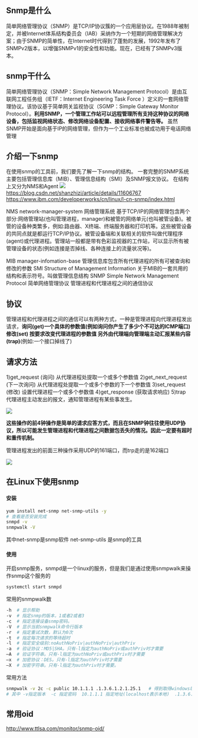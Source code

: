 ## Snmp是什么
简单网络管理协议（SNMP）是TCP/IP协议簇的一个应用层协议。在1988年被制定，并被Internet体系结构委员会（IAB）采纳作为一个短期的网络管理解决方案；由于SNMP的简单性，在Internet时代得到了蓬勃的发展，1992年发布了SNMPv2版本，以增强SNMPv1的安全性和功能。现在，已经有了SNMPv3版本。

## snmp干什么
 简单网络管理协议（SNMP：Simple Network Management Protocol）是由互联网工程任务组（IETF：Internet Engineering Task Force ）定义的一套网络管理协议。该协议基于简单网关监视协议（SGMP：Simple Gateway Monitor Protocol）。**利用SNMP，一个管理工作站可以远程管理所有支持这种协议的网络设备，包括监视网络状态、修改网络设备配置、接收网络事件警告等。** 虽然SNMP开始是面向基于IP的网络管理，但作为一个工业标准也被成功用于电话网络管理


## 介绍一下snmp
在使用snmp的工具前，我们要先了解一下snmp的结构。
一套完整的SNMP系统主要包括管理信息库（MIB）、管理信息结构（SMI）及SNMP报文协议。
在结构上又分为NMS和Agent
![](https://img-blog.csdn.net/20130912155414250?watermark/2/text/aHR0cDovL2Jsb2cuY3Nkbi5uZXQvc2hhbnpoaXpp/font/5a6L5L2T/fontsize/400/fill/I0JBQkFCMA==/dissolve/70/gravity/SouthEast)
https://blog.csdn.net/shanzhizi/article/details/11606767
https://www.ibm.com/developerworks/cn/linux/l-cn-snmp/index.html


NMS network-manager-system 网络管理系统
基于TCP/IP的网络管理包含两个部分:网络管理站(也叫管理进程，manager)和被管的网络单元(也叫被管设备)。被管的设备种类繁多，例如:路由器、X终端、终端服务器和打印机等。这些被管设备的共同点就是都运行TCP/IP协议。被管设备端和关联相关的软件叫做代理程序(agent)或代理进程。管理站一般都是带有色彩监视器的工作站，可以显示所有被管理设备的状态(例如连接是否掉线、各种连接上的流量状况等)。

MIB manager-infomation-base 管理信息库包含所有代理进程的所有可被查询和修改的参数
SMI Structure of Management Information 关于MIB的一套共用的结构和表示符号。叫做管理信息结构
SNMP Simple Network Management Protocol 简单网络管理协议 管理进程和代理进程之间的通信协议


## 协议
管理进程和代理进程之间的通信可以有两种方式，一种是管理进程向代理进程发出请求，**询问(get)**一个具体的参数值(例如询问你产生了多少个不可达的ICMP端口) **修改(set)** 按要求改变代理进程的参数值  另外由代理端向管理端**主动汇报某些内容(trap)**(例如:一个接口掉线了)


## 请求方法
1)get_request (询问) 从代理进程处提取一个或多个参数值
2)get_next_request (下一次询问) 从代理进程处提取一个或多个参数的下一个参数值
3)set_request (修改) 设置代理进程一个或多个参数值
4)get_response (获取请求响应)
5)trap 代理进程主动发出的报文，通知管理进程有某些事发生。

![](https://img-blog.csdn.net/20170420151804336?watermark/2/text/aHR0cDovL2Jsb2cuY3Nkbi5uZXQvajAwMzYy/font/5a6L5L2T/fontsize/400/fill/I0JBQkFCMA==/dissolve/70/gravity/Center)


**这些操作的前4钟操作是简单的请求应答方式，而且在SNMP钟往往使用UDP协议，所以可能发生管理进程和代理进程之间数据包丢失的情况。因此一定要有超时和重传机制。**

管理进程发出的前面三种操作采用UDP的161端口，而trp走的是162端口

![](https://img-blog.csdn.net/20170420161159317)








## 在Linux下使用snmp
#### 安装
```bash
yum install net-snmp net-snmp-utils -y
# 查看是否安装完成
snmpd -v
snmpwalk -V
```
其中net-snmp是snmp软件
net-snmp-utils 是snmp的工具

#### 使用
开启snmp服务，snmpd是一个linux的服务，但是我们是通过使用snmpwalk来操作snmp这个服务的
```bash
systemctl start snmpd
```
常用的snmpwalk数
```bash
-h  # 显示帮助
-v  # 指定snmp的版本，1或者2或者3
-c  # 指定连接设备snmp密码。
-V  # 显示当前snmpwalk命令行版本
-r  # 指定重试次数，默认为0次
-t  # 指定每次请求的等待超时
-l  # 指定安全级别:noAuthNoPriv|authNoPriv|authPriv
-a  # 验证协议：MD5|SHA。只有-l指定为authNoPriv或authPriv时才需要
–A  # 验证字符串。只有-l指定为authNoPriv或authPriv时才需要
–x  # 加密协议：DES。只有-l指定为authPriv时才需要
–X  # 加密字符串。只有-l指定为authPriv时才需要。
```
常用方法
```bash
snmpwalk -v 2c -c public 10.1.1.1 .1.3.6.1.2.1.25.1   # 得到取得windows端的系统进程用户数等
# 其中 -v指定版本  -c 指定密码  10.1.1.1 指定地址(localhost表示本地)  .1.3.6.1.2.1.25.1表示oid 不同的oid表示了不同的操作
```

## 常用oid
http://www.ttlsa.com/monitor/snmp-oid/
